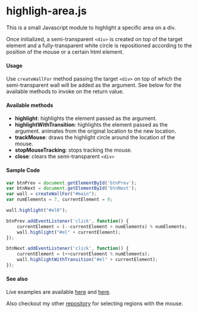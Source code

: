 # highligh-area.js

This is a small Javascript module to highlight a specific area on a div.

Once initialized, a semi-transparent ```<div>``` is created on top of the target element and a fully-transparent white circle is repositioned according to the position of the mouse or a certain html element.

#### Usage
Use ```createWallFor``` method passing the target ```<div>``` on top of which the semi-transparent wall will be added as the argument. See below for the available methods to invoke on the return value.

#### Available methods
* __highlight__: highlights the element passed as the argument.
* __highlightWithTransition__: highlights the element passed as the argument. animates from the original location to the new location.
* __trackMouse__: draws the highlight circle around the location of the mouse. 
* __stopMouseTracking__: stops tracking the mouse.
* __close__: clears the semi-transparent ```<div>```

#### Sample Code
```javascript
var btnPrev = document.getElementById('btnPrev');
var btnNext = document.getElementById('btnNext');
var wall = createWallFor("#main");
var numElements = 7, currentElement = 0;

wall.highlight("#el0");

btnPrev.addEventListener('click', function() {
    currentElement = (--currentElement + numElements) % numElements;
    wall.highlight("#el" + currentElement);
});

btnNext.addEventListener('click', function() {
    currentElement = (++currentElement % numElements);
    wall.highlightWithTransition("#el" + currentElement);
});
```

#### See also
Live examples are available [here](https://ahmetkizilay.github.io/highlight-area.js/index.html) and [here](https://ahmetkizilay.github.io/highlight-area.js/mouse-tracking.html).

Also checkout my other [repository](https://github.com/ahmetkizilay/select-area.js) for selecting regions with the mouse.
